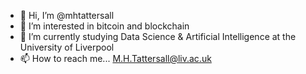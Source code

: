 - 👋 Hi, I’m @mhtattersall
- 👀 I’m interested in bitcoin and blockchain
- 🌱 I’m currently studying Data Science & Artificial Intelligence at the University of Liverpool
- 📫 How to reach me... M.H.Tattersall@liv.ac.uk

<!---
mhtattersall/mhtattersall is a ✨ special ✨ repository because its `README.md` (this file) appears on your GitHub profile.
You can click the Preview link to take a look at your changes.
--->
